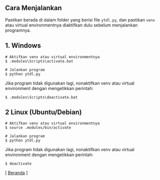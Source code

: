 ## Cara Menjalankan

Pastikan berada di dalam folder yang berisi file `ytdl.py`, dan pastikan `venv` atau virtual environmentnya diaktifkan dulu sebelum menjalankan programnya.

## 1. Windows

```
# Aktifkan venv atau virtual environmentnya
$ .modules\Scripts\activate.bat

# Jalankan program
$ python ytdl.py
```

Jika program tidak digunakan lagi, nonaktifkan venv atau virtual environment dengan mengetikkan perintah:

```
$ .modules\Scripts\deactivate.bat
```

## 2 Linux (Ubuntu/Debian)

```
# Aktifkan venv atau virtual environmentnya
$ source .modules/bin/activate

# Jalankan program
$ python ytdl.py
```

Jika program tidak digunakan lagi, nonaktifkan venv atau virtual environment dengan mengetikkan perintah:

```
$ deactivate
```

<div align="left">
  [ <a href="https://github.com/fixploit03/ytdl">Beranda</a> ]
</div>
